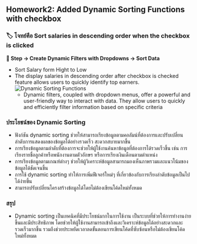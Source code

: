 ## Homework2: Added Dynamic Sorting Functions with checkbox
### 🏷 โจทย์คือ Sort salaries in descending order when the checkbox is clicked

**🍟 Step -> Create Dynamic Filters with Dropdowns -> Sort Data**

- Sort Salary form Hight to Low
- The display salaries in descending order after checkbox is checked feature allows users to quickly identify top earners.
![Dynamic Sorting Functions](https://github.com/user-attachments/assets/e69b84f9-a055-4cf5-9afc-b6220cd2b695)
  - Dynamic filters, coupled with dropdown menus, offer a powerful and user-friendly way to interact with data. They allow users to quickly and efficiently filter information based on specific criteria

### ประโยชน์ของ Dynamic Sorting 
 - ฟังก์ชัน dynamic sorting ช่วยให้สามารถเรียงข้อมูลตามคอลัมน์ที่ต้องการและปรับเปลี่ยนลำดับการแสดงผลของข้อมูลได้อย่างรวดเร็ว สะดวกสบายมากขึ้น
 - การเรียงข้อมูลตามลำดับที่ต้องการจะช่วยให้ผู้ใช้งานค้นหาข้อมูลที่ต้องการได้รวดเร็วขึ้น เช่น การเรียงรายชื่อลูกค้าหรือพนักงานตามตัวอักษร หรือการเรียงเงินเดือนตามตำแหน่ง
 - การเรียงข้อมูลตามเกณฑ์ต่างๆ ช่วยให้ผู้วิเคราะห์ข้อมูลสามารถมองเห็นภาพรวมและแนวโน้มของข้อมูลได้ชัดเจนขึ้น
 - การใช้ dynamic sorting ทำให้การเพิ่มฟีเจอร์ใหม่ๆ ที่เกี่ยวข้องกับการเรียงลำดับข้อมูลเป็นไปได้ง่ายขึ้น
 - สามารถปรับเปลี่ยนโครงสร้างข้อมูลได้โดยไม่ต้องเขียนโค้ดใหม่ทั้งหมด
### สรุป
- Dynamic sorting เป็นเทคนิคที่มีประโยชน์มากในการใช้งาน เป็นระบบที่ช่วยให้การทำงานง่ายขึ้นและมีประสิทธิภาพ โดยช่วยให้ผู้ใช้งานสามารถเข้าถึงและวิเคราะห์ข้อมูลได้อย่างสะดวกและรวดเร็วมากขึ้น รวมถึงช่วยประหยัดเวลาลดขั้นตอนการเขียนโค้ดที่ซับซ้อนหรือไม่ต้องเขียนโค้ดใหม่ทั้งหมด
    
